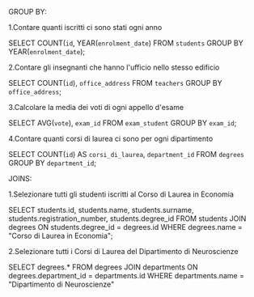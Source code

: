 <!-- 
GROUP BY:
1.Contare quanti iscritti ci sono stati ogni anno
2.Contare gli insegnanti che hanno l'ufficio nello stesso edificio
3.Calcolare la media dei voti di ogni appello d'esame
4.Contare quanti corsi di laurea ci sono per ogni dipartimento
JOINS:
1.Selezionare tutti gli studenti iscritti al Corso di Laurea in Economia
2.Selezionare tutti i Corsi di Laurea del Dipartimento di Neuroscienze
3.Selezionare tutti i corsi in cui insegna Fulvio Amato (id=44)
4.Selezionare tutti gli studenti con i dati relativi al corso di laurea a cui sono iscritti e il relativo dipartimento, in ordine alfabetico per cognome e nome
5.Selezionare tutti i corsi di laurea con i relativi corsi e insegnanti
6.Selezionare tutti i docenti che insegnano nel Dipartimento di Matematica (54)
7.BONUS: Selezionare per ogni studente quanti tentativi d’esame ha sostenuto per superare ciascuno dei suoi esami
:point_right: Non importa se non le fate tutte quante, basta farne 2 o 3 per ciascun gruppo.
_`_ -->

GROUP BY: 

1.Contare quanti iscritti ci sono stati ogni anno

SELECT COUNT(`id`, YEAR(`enrolment_date`)
FROM `students`
GROUP BY YEAR(`enrolment_date`);

2.Contare gli insegnanti che hanno l'ufficio nello stesso edificio

SELECT COUNT(`id`), `office_address`
FROM `teachers`
GROUP BY `office_address`;

3.Calcolare la media dei voti di ogni appello d'esame

SELECT AVG(`vote`), `exam_id`
FROM `exam_student`
GROUP BY `exam_id`;

4.Contare quanti corsi di laurea ci sono per ogni dipartimento

SELECT COUNT(`id`) AS `corsi_di_laurea`, `department_id`
FROM `degrees`
GROUP BY `department_id`;


JOINS:

1.Selezionare tutti gli studenti iscritti al Corso di Laurea in Economia

SELECT students.id, students.name, students.surname, students.registration_number, students.degree_id
FROM students
JOIN degrees
ON students.degree_id = degrees.id
WHERE degrees.name = "Corso di Laurea in Economia";


2.Selezionare tutti i Corsi di Laurea del Dipartimento di Neuroscienze

SELECT degrees.*
FROM degrees
JOIN departments
ON degrees.department_id = departments.id
WHERE departments.name = "Dipartimento di Neuroscienze"






